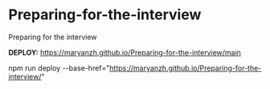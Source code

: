 # Preparing-for-the-interview
Preparing for the interview

**DEPLOY:**
https://maryanzh.github.io/Preparing-for-the-interview/main

npm run deploy --base-href="https://maryanzh.github.io/Preparing-for-the-interview/"

